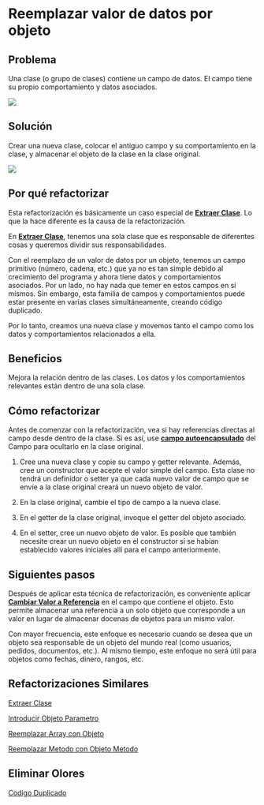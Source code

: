 # Reemplazar valor de datos por objeto

## Problema

Una clase (o grupo de clases) contiene un campo de datos. El campo tiene su propio comportamiento y datos asociados.

![](https://refactoring.guru/images/refactoring/diagrams/Replace%20Data%20Value%20with%20Object%20-%20Before.png)


 ## Solución

Crear una nueva clase, colocar el antiguo campo y su comportamiento en la clase, y almacenar el objeto de la clase en la 
clase original.

![](https://refactoring.guru/images/refactoring/diagrams/Replace%20Data%20Value%20with%20Object%20-%20After.png)

## Por qué refactorizar

Esta refactorización es básicamente un caso especial de **[Extraer Clase](ExtractClass.md)**. Lo que la hace diferente es la 
causa de la refactorización.

En **[Extraer Clase](ExtractClass.md)**, tenemos una sola clase que es responsable de diferentes cosas y queremos dividir 
sus responsabilidades.

Con el reemplazo de un valor de datos por un objeto, tenemos un campo primitivo (número, cadena, etc.) que ya no es tan 
simple debido al crecimiento del programa y ahora tiene datos y comportamientos asociados. Por un lado, no hay nada que 
temer en estos campos en sí mismos. Sin embargo, esta familia de campos y comportamientos puede estar presente en varias 
clases simultáneamente, creando código duplicado.

Por lo tanto, creamos una nueva clase y movemos tanto el campo como los datos y comportamientos relacionados a ella.

## Beneficios

Mejora la relación dentro de las clases. Los datos y los comportamientos relevantes están dentro de una sola clase.

## Cómo refactorizar

Antes de comenzar con la refactorización, vea si hay referencias directas al campo desde dentro de la clase. Si es así, 
use **[campo autoencapsulado](/RefactoringPattern/SelfEncapsulatedField.md)** del Campo para ocultarlo en la clase original.

1. Cree una nueva clase y copie su campo y getter relevante. Además, cree un constructor que acepte el valor simple del 
campo. Esta clase no tendrá un definidor o setter ya que cada nuevo valor de campo que se envíe a la clase original creará un nuevo 
objeto de valor.

2. En la clase original, cambie el tipo de campo a la nueva clase.

3. En el getter de la clase original, invoque el getter del objeto asociado.

4. En el setter, cree un nuevo objeto de valor. Es posible que también necesite crear un nuevo objeto en el constructor si 
se habían establecido valores iniciales allí para el campo anteriormente.

## Siguientes pasos

Después de aplicar esta técnica de refactorización, es conveniente aplicar **[Cambiar Valor a Referencia](ChangeValueToReference.md)** en el campo que 
contiene el objeto. Esto permite almacenar una referencia a un solo objeto que corresponde a un valor en lugar de 
almacenar docenas de objetos para un mismo valor.

Con mayor frecuencia, este enfoque es necesario cuando se desea que un objeto sea responsable de un objeto del mundo 
real (como usuarios, pedidos, documentos, etc.). Al mismo tiempo, este enfoque no será útil para objetos como fechas, 
dinero, rangos, etc.

## Refactorizaciones Similares

[Extraer Clase](ExtractClass.md)

[Introducir Objeto Parametro](/RefactoringPattern/IntroduceNullObject.md)

[Reemplazar Array con Objeto](ReplaceArrayWithObject.md)

[Reemplazar Metodo con Objeto Metodo](ReplaceMethodWithMethodObject.md)

## Eliminar Olores

[Codigo Duplicado](../CodeSmell/DuplicateCode.md)
